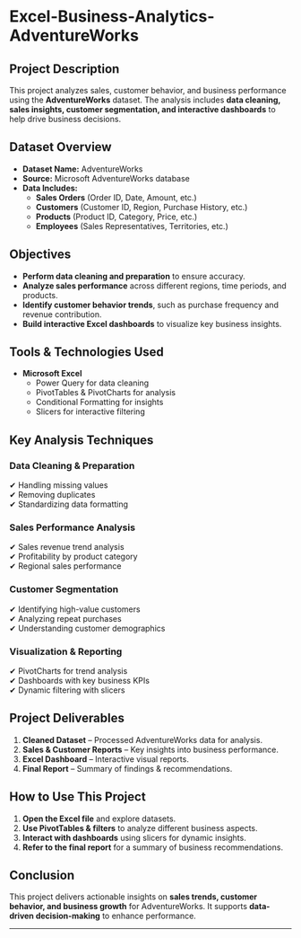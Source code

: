 # Excel-Business-Analytics-AdventureWorks

## Project Description
This project analyzes sales, customer behavior, and business performance using the **AdventureWorks** dataset. The analysis includes **data cleaning, sales insights, customer segmentation, and interactive dashboards** to help drive business decisions. 

## Dataset Overview
- **Dataset Name:** AdventureWorks  
- **Source:** Microsoft AdventureWorks database  
- **Data Includes:**  
  - **Sales Orders** (Order ID, Date, Amount, etc.)  
  - **Customers** (Customer ID, Region, Purchase History, etc.)  
  - **Products** (Product ID, Category, Price, etc.)  
  - **Employees** (Sales Representatives, Territories, etc.)  

## Objectives
- **Perform data cleaning and preparation** to ensure accuracy.  
- **Analyze sales performance** across different regions, time periods, and products.  
- **Identify customer behavior trends**, such as purchase frequency and revenue contribution.  
- **Build interactive Excel dashboards** to visualize key business insights.  

## Tools & Technologies Used
- **Microsoft Excel**  
  - Power Query for data cleaning  
  - PivotTables & PivotCharts for analysis  
  - Conditional Formatting for insights  
  - Slicers for interactive filtering  

## Key Analysis Techniques
### Data Cleaning & Preparation
✔ Handling missing values  
✔ Removing duplicates  
✔ Standardizing data formatting  

### Sales Performance Analysis
✔ Sales revenue trend analysis  
✔ Profitability by product category  
✔ Regional sales performance  

### Customer Segmentation
✔ Identifying high-value customers  
✔ Analyzing repeat purchases  
✔ Understanding customer demographics  

### Visualization & Reporting
✔ PivotCharts for trend analysis  
✔ Dashboards with key business KPIs  
✔ Dynamic filtering with slicers  

## Project Deliverables
1. **Cleaned Dataset** – Processed AdventureWorks data for analysis.  
2. **Sales & Customer Reports** – Key insights into business performance.  
3. **Excel Dashboard** – Interactive visual reports.  
4. **Final Report** – Summary of findings & recommendations.  

## How to Use This Project
1. **Open the Excel file** and explore datasets.  
2. **Use PivotTables & filters** to analyze different business aspects.  
3. **Interact with dashboards** using slicers for dynamic insights.  
4. **Refer to the final report** for a summary of business recommendations.  

## Conclusion
This project delivers actionable insights on **sales trends, customer behavior, and business growth** for AdventureWorks. It supports **data-driven decision-making** to enhance performance.  

---
